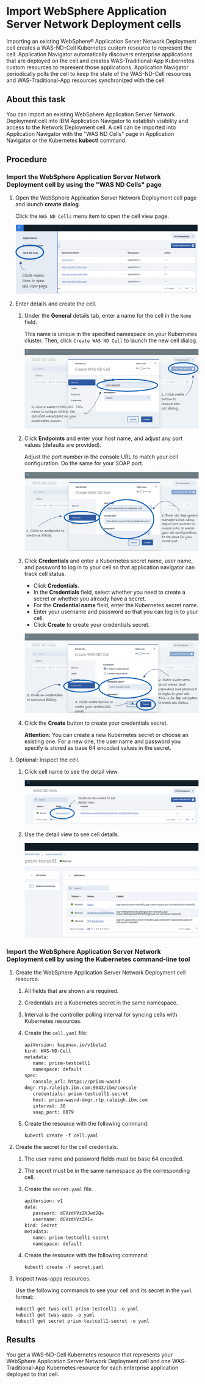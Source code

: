# Import WebSphere Application Server Network Deployment cells

Importing an existing WebSphere® Application Server Network Deployment cell creates a WAS-ND-Cell Kubernetes custom resource to represent the cell.
Application Navigator automatically discovers enterprise applications that are deployed on the cell and creates WAS-Traditional-App Kubernetes custom resources to represent those applications.
Application Navigator periodically polls the cell to keep the state of the WAS-ND-Cell resources and WAS-Traditional-App resources synchronized with the cell.

## About this task

You can import an existing WebSphere Application Server Network Deployment cell into IBM Application Navigator to establish
visibility and access to the Network Deployment cell. A cell can be imported into Application Navigator with the "WAS ND Cells" page in Application Navigator or the Kubernetes **kubectl** command.

## Procedure

### Import the WebSphere Application Server Network Deployment cell by using the "WAS ND Cells" page

  1. Open the WebSphere Application Server Network Deployment cell page and launch **create dialog**.

     Click the `WAS ND Cells` menu item to open the cell view page.

     ![Menu item to click on the cell view page](images/importcell.1.png?raw=true)

  1. Enter details and create the cell.

     1. Under the **General** details tab, enter a name for the cell in the `Name` field.

        This name is unique in the specified namespace on your Kubernetes cluster. Then, click `Create WAS ND Cell` to launch the new cell dialog.

        ![Page to create the WAS ND Cell](images/importcell.2.png?raw=true)

     1. Click **Endpoints** and enter your host name, and adjust any port values (defaults are provided).

        Adjust the port number in the console URL to match your cell configuration. Do the same for your SOAP port.

        ![Page to specify endpoints](images/importcell.3.png?raw=true)

     1. Click **Credentials** and enter a Kubernetes secret name, user name, and password to log in to your cell so that application navigator can track cell status.

        - Click **Credentials**.
        - In the **Credentials** field, select whether you need to create a secret or whether you already have a secret.
        - For the **Credential name** field, enter the Kubernetes secret name.
        - Enter your username and password so that you can log in to your cell.  
        - Click **Create** to create your credentials secret.

         ![Page to set up your credentials](images/importcell.4.png?raw=true)

     1. Click the **Create** button to create your credentials secret.

        **Attention:** You can create a new Kubernetes secret or choose an existing one. For a new one, the user name and
        password you specify is stored as base 64 encoded values in the secret.

  1. Optional: Inspect the cell.

     1. Click cell name to see the detail view.

        ![Page to click cell name](images/importcell.5.png?raw=true)

     1. Use the detail view to see cell details.

        ![Page with detail view of the cell](images/importcell.6.png?raw=true)


### Import the WebSphere Application Server Network Deployment cell by using the Kubernetes command-line tool

1.	Create the WebSphere Application Server Network Deployment cell resource.
    1. All fields that are shown are required.
    1. Credentials are a Kubernetes secret in the same namespace.
    1. Interval is the controller polling interval for syncing cells with Kubernetes resources.
    1. Create the `cell.yaml` file:

       ```
       apiVersion: kappnav.io/v1beta1
       kind: WAS-ND-Cell
       metadata:
          name: prism-testcell1
          namespace: default
       spec:
          console_url: https://prism-wasnd-dmgr.rtp.raleigh.ibm.com:9043/ibm/console
          credentials: prism-testcell1-secret
          host: prism-wasnd-dmgr.rtp.raleigh.ibm.com
          interval: 30
          soap_port: 8879
       ```

    1. Create the resource with the following command:

       ```
       kubectl create -f cell.yaml
       ```

1. Create the secret for the cell credentials.
   1. The user name and password fields must be base 64 encoded.
   1. The secret must be in the same namespace as the corresponding cell.
   1. Create the `secret.yaml` file.

      ```
      apiVersion: v1
      data:
         password: dGVzdHVzZXJwd2Q=
         username: dGVzdHVzZXI=
      kind: Secret
      metadata:
         name: prism-testcell1-secret
         namespace: default
      ```

   1. Create the resource with the following command:

      ```
      kubectl create -f secret.yaml
      ```

1.	Inspect twas-apps resources.

    Use the following commands to see your cell and its secret in the `yaml` format:

    ```
    kubectl get twas-cell prism-testcell1 -o yaml
    kubectl get twas-apps -o yaml
    kubectl get secret prism-testcell1-secret -o yaml
    ```

## Results

You get a WAS-ND-Cell Kubernetes resource that represents your WebSphere Application Server Network Deployment cell and
one WAS-Traditional-App Kubernetes resource for each enterprise application deployed to that cell.
